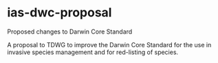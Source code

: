 # ias-dwc-proposal
Proposed changes to Darwin Core Standard

A proposal to TDWG to improve the Darwin Core Standard for the use in invasive species management and for red-listing of species.
